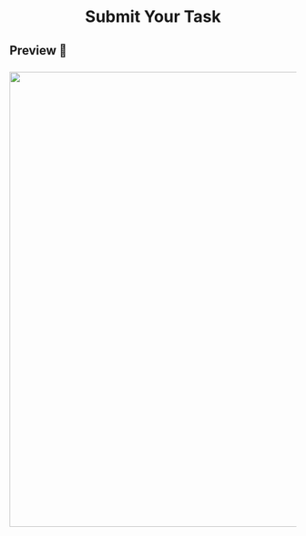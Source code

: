 <h1 align="center"> Submit Your Task

<h2>Preview 🧐
<br><br>  
<img src=https://user-images.githubusercontent.com/70858557/134147576-afeac4c7-e9e6-433f-ad2c-9f952713f5c1.gif heigh="300" width="800">
